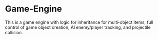 # Game-Engine
This is a game engine with logic for inheritance for multi-object items, full control of game object creation, AI enemy/player tracking, and projectile collision.
